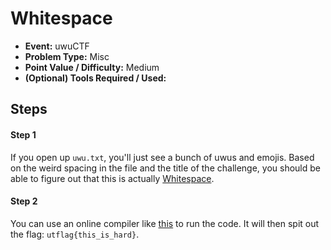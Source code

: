 # Whitespace  
* **Event:** uwuCTF
* **Problem Type:** Misc
* **Point Value / Difficulty:** Medium
* **(Optional) Tools Required / Used:**

## Steps​
#### Step 1
If you open up `uwu.txt`, you'll just see a bunch of uwus and emojis. Based on the weird spacing in the file and the title of the challenge, you should be able to figure out that this is actually [Whitespace](https://en.wikipedia.org/wiki/Whitespace_%28programming_language%29).

#### Step 2
You can use an online compiler like [this](https://vii5ard.github.io/whitespace/) to run the code. It will then spit out the flag: `utflag{this_is_hard}`.
